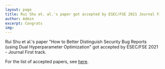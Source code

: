 ```yaml
---
layout: page
title: Rui Shu et. al.'s paper got accepted by ESEC/FSE 2021 Journal First track
author: Admin
excerpt: Congrats
img: 
---
```

Rui Shu et al.'s paper "How to Better Distinguish Security Bug Reports (using Dual Hyperparameter Optimization"
got accepted by ESEC/FSE 2021 - Journal First track.

For the list of accepted papers, see [here](https://2021.esec-fse.org/track/fse-2021-journal-first?).
